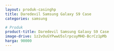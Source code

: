 ```yaml
---
layout: produk-casinghp
title: Daredevil Samsung Galaxy S9 Case
categories: samsung

# Produk
product-title: Daredevil Samsung Galaxy S9 Case
image-drive: 1z2vOuGYPwwU5slrpcuyMHO-BcrCz1pMb
harga: 90000
---
```

